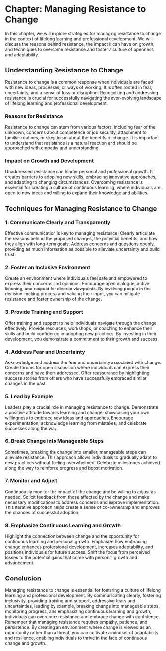 Chapter: Managing Resistance to Change
======================================

In this chapter, we will explore strategies for managing resistance to change in the context of lifelong learning and professional development. We will discuss the reasons behind resistance, the impact it can have on growth, and techniques to overcome resistance and foster a culture of openness and adaptability.

Understanding Resistance to Change
----------------------------------

Resistance to change is a common response when individuals are faced with new ideas, processes, or ways of working. It is often rooted in fear, uncertainty, and a sense of loss or disruption. Recognizing and addressing resistance is crucial for successfully navigating the ever-evolving landscape of lifelong learning and professional development.

### Reasons for Resistance

Resistance to change can stem from various factors, including fear of the unknown, concerns about competence or job security, attachment to familiar routines, or skepticism about the benefits of change. It is important to understand that resistance is a natural reaction and should be approached with empathy and understanding.

### Impact on Growth and Development

Unaddressed resistance can hinder personal and professional growth. It creates barriers to adopting new skills, embracing innovative approaches, and adapting to changing circumstances. Overcoming resistance is essential for creating a culture of continuous learning, where individuals are open to new ideas and willing to expand their knowledge and abilities.

Techniques for Managing Resistance to Change
--------------------------------------------

### 1. Communicate Clearly and Transparently

Effective communication is key to managing resistance. Clearly articulate the reasons behind the proposed changes, the potential benefits, and how they align with long-term goals. Address concerns and questions openly, providing as much information as possible to alleviate uncertainty and build trust.

### 2. Foster an Inclusive Environment

Create an environment where individuals feel safe and empowered to express their concerns and opinions. Encourage open dialogue, active listening, and respect for diverse viewpoints. By involving people in the decision-making process and valuing their input, you can mitigate resistance and foster ownership of the change.

### 3. Provide Training and Support

Offer training and support to help individuals navigate through the change effectively. Provide resources, workshops, or coaching to enhance their skills and build confidence in adopting new practices. By investing in their development, you demonstrate a commitment to their growth and success.

### 4. Address Fear and Uncertainty

Acknowledge and address the fear and uncertainty associated with change. Create forums for open discussion where individuals can express their concerns and have them addressed. Offer reassurance by highlighting success stories from others who have successfully embraced similar changes in the past.

### 5. Lead by Example

Leaders play a crucial role in managing resistance to change. Demonstrate a positive attitude towards learning and change, showcasing your own willingness to embrace new ideas and approaches. Encourage experimentation, acknowledge learning from mistakes, and celebrate successes along the way.

### 6. Break Change into Manageable Steps

Sometimes, breaking the change into smaller, manageable steps can alleviate resistance. This approach allows individuals to gradually adapt to new practices without feeling overwhelmed. Celebrate milestones achieved along the way to reinforce progress and boost motivation.

### 7. Monitor and Adjust

Continuously monitor the impact of the change and be willing to adjust as needed. Solicit feedback from those affected by the change and make necessary modifications to address concerns and improve implementation. This iterative approach helps create a sense of co-ownership and improves the chances of successful adoption.

### 8. Emphasize Continuous Learning and Growth

Highlight the connection between change and the opportunity for continuous learning and personal growth. Emphasize how embracing change enhances professional development, increases adaptability, and positions individuals for future success. Shift the focus from perceived losses to the potential gains that come with personal growth and advancement.

Conclusion
----------

Managing resistance to change is essential for fostering a culture of lifelong learning and professional development. By communicating clearly, fostering inclusivity, providing training and support, addressing fears and uncertainties, leading by example, breaking change into manageable steps, monitoring progress, and emphasizing continuous learning and growth, individuals can overcome resistance and embrace change with confidence. Remember that managing resistance requires empathy, patience, and persistence. By creating an environment where change is viewed as an opportunity rather than a threat, you can cultivate a mindset of adaptability and resilience, enabling individuals to thrive in the face of continuous change and growth.
